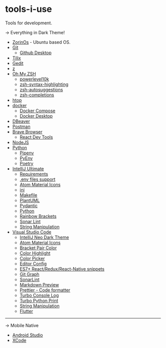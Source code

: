 # tools-i-use
Tools for development.

-> Everything in Dark Theme!
- [ZorinOs](https://www.docker.com/get-docker) - Ubuntu based OS.
- [Git](https://git-scm.com/book/en/v2/Getting-Started-Installing-Git)
  - [Github Desktop](https://docs.docker.com/compose/)
- [Tilix](https://gnunn1.github.io/tilix-web/) <!--- sudo apt install tilix -->
- [Gedit](https://wiki.gnome.org/Apps/Gedit) <!-- sudo apt-get install gedit -->
- [z](https://github.com/rupa/z/blob/master/z.sh)
- [Oh My ZSH](https://github.com/robbyrussell/oh-my-zsh)
  - [powerlevel10k](https://github.com/romkatv/powerlevel10k)
  - [zsh-syntax-highlighting](https://github.com/zsh-users/zsh-syntax-highlighting)
  - [zsh-autosuggestions](https://github.com/zsh-users/zsh-autosuggestions)
  - [zsh-completions](https://github.com/zsh-users/zsh-completions)
- [htop](https://hisham.hm/htop/) <!-- sudo apt install htop -->
- [docker](https://www.docker.com/get-docker)
  - [Docker Compose](https://docs.docker.com/compose/)
  - [Docker Desktop](https://docs.docker.com/desktop/install) <!-- sudo apt-get install ./docker-desktop-<version>-<arch>.deb -->
- [DBeaver](https://flathub.org/apps/details/io.dbeaver.DBeaverCommunity) <!-- sudo snap install dbeaver-ce -->
- [Postman](https://flathub.org/apps/details/com.getpostman.Postman) <!-- sudo snap install postman -->
- [Brave Browser](https://brave.com/)
  - [React Dev Tools](https://chromewebstore.google.com/detail/react-developer-tools/fmkadmapgofadopljbjfkapdkoienihi)
- [NodeJS](https://nodejs.org/en/download/package-manager/#debian-and-ubuntu-based-linux-distributions)
- [Python](https://python.org.br/instalacao-linux/)
  - [Pipenv](https://github.com/pypa/pipenv/)
  - [PyEnv](https://github.com/pyenv/pyenv)
  - [Poetry](https://python-poetry.org/)
- [IntelliJ Ultimate](https://www.jetbrains.com/idea/download) <!-- sudo snap install intellij-idea-ultimate --classic -->
  - [Requirements](https://plugins.jetbrains.com/plugin/10837-requirements)
  - [.env files support](https://plugins.jetbrains.com/plugin/9525--env-files-support)
  - [Atom Material Icons](https://plugins.jetbrains.com/plugin/10044-atom-material-icons)
  - [ini](https://plugins.jetbrains.com/plugin/6981-ini)
  - [Makefile](https://plugins.jetbrains.com/plugin/9333-makefile-language)
  - [PlantUML](https://plugins.jetbrains.com/plugin/7017-plantuml-integration)
  - [Pydantic](https://plugins.jetbrains.com/plugin/12861-pydantic)
  - [Python](https://plugins.jetbrains.com/plugin/631-python)
  - [Rainbow Brackets](https://plugins.jetbrains.com/plugin/10080-rainbow-brackets)
  - [Sonar Lint](https://plugins.jetbrains.com/plugin/7973-sonarlint)
  - [String Manipulation](https://plugins.jetbrains.com/plugin/2162-string-manipulation)
- [Visual Studio Code](https://flathub.org/apps/details/com.visualstudio.code) <!-- sudo snap install --classic code -->
  - [IntelliJ Neo Dark Theme](https://marketplace.visualstudio.com/items?itemName=hyperdarker.intellij-neo-dark)
  - [Atom Material Icons](https://marketplace.visualstudio.com/items?itemName=AtomMaterial.a-file-icon-vscode)
  - [Bracket Pair Color](https://marketplace.visualstudio.com/items?itemName=BracketPairColorDLW.bracket-pair-color-dlw)
  - [Color Highlight](https://marketplace.visualstudio.com/items?itemName=naumovs.color-highlight)
  - [Color Picker](https://marketplace.visualstudio.com/items?itemName=anseki.vscode-color)
  - [Editor Config](https://marketplace.visualstudio.com/items?itemName=EditorConfig.EditorConfig)
  - [ES7+ React/Redux/React-Native snippets](https://marketplace.visualstudio.com/items?itemName=dsznajder.es7-react-js-snippets)
  - [Git Graph](https://marketplace.visualstudio.com/items?itemName=mhutchie.git-graph)
  - [SonarLint](https://marketplace.visualstudio.com/items?itemName=SonarSource.sonarlint-vscode)
  - [Markdown Preview](https://marketplace.visualstudio.com/items?itemName=bierner.markdown-preview-github-styles)
  - [Prettier - Code formatter](https://marketplace.visualstudio.com/items?itemName=esbenp.prettier-vscode)
  - [Turbo Console Log](https://marketplace.visualstudio.com/items?itemName=ChakrounAnas.turbo-console-log)
  - [Turbo Python Print](https://marketplace.visualstudio.com/items?itemName=FedrickNishant.turbo-python-print)
  - [String Manipulation](https://marketplace.visualstudio.com/items?itemName=marclipovsky.string-manipulation)
  - [Flutter](https://marketplace.visualstudio.com/items?itemName=Dart-Code.flutter)

___________________________________________________________________________________________________________________________

-> Mobile Native
- [Android Studio](https://developer.android.com/studio?hl=pt-br)
- [XCode](https://developer.android.com/studio?hl=pt-br)
